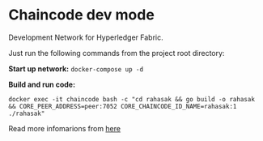 # Chaincode dev mode

Development Network for Hyperledger Fabric.

Just run the following commands from the project root directory:

**Start up network:** `docker-compose up -d`

**Build and run code:**

`
docker exec -it chaincode bash -c "cd rahasak && go build -o rahasak && CORE_PEER_ADDRESS=peer:7052 CORE_CHAINCODE_ID_NAME=rahasak:1 ./rahasak"
`


Read more infomarions from [here](https://medium.com/@itseranga/test-hyperledger-fabric-chaincode-in-dev-environment-8794096b5df2)
